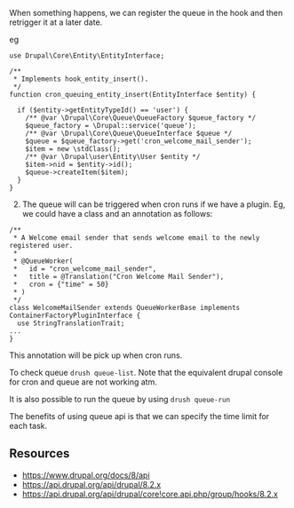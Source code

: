 When something happens, we can register the queue in the hook and then retrigger it at a later date.

eg

```
use Drupal\Core\Entity\EntityInterface;

/**
 * Implements hook_entity_insert().
 */
function cron_queuing_entity_insert(EntityInterface $entity) {

  if ($entity->getEntityTypeId() == 'user') {
    /** @var \Drupal\Core\Queue\QueueFactory $queue_factory */
    $queue_factory = \Drupal::service('queue');
    /** @var \Drupal\Core\Queue\QueueInterface $queue */
    $queue = $queue_factory->get('cron_welcome_mail_sender');
    $item = new \stdClass();
    /** @var \Drupal\user\Entity\User $entity */
    $item->nid = $entity->id();
    $queue->createItem($item);
  }
}
```

2. The queue will can be triggered when cron runs if we have a plugin. Eg, we could have a class and an annotation as follows:

```
/**
 * A Welcome email sender that sends welcome email to the newly registered user.
 *
 * @QueueWorker(
 *   id = "cron_welcome_mail_sender",
 *   title = @Translation("Cron Welcome Mail Sender"),
 *   cron = {"time" = 50}
 * )
 */
class WelcomeMailSender extends QueueWorkerBase implements ContainerFactoryPluginInterface {
  use StringTranslationTrait;
...
}
```

This annotation will be pick up when cron runs.

To check queue `drush queue-list`. Note that the equivalent drupal console for cron and queue are not working atm.

It is also possible to run the queue by using `drush queue-run`

The benefits of using queue api is that we can specify the time limit for each task.

## Resources

* https://www.drupal.org/docs/8/api
* https://api.drupal.org/api/drupal/8.2.x
* https://api.drupal.org/api/drupal/core!core.api.php/group/hooks/8.2.x
